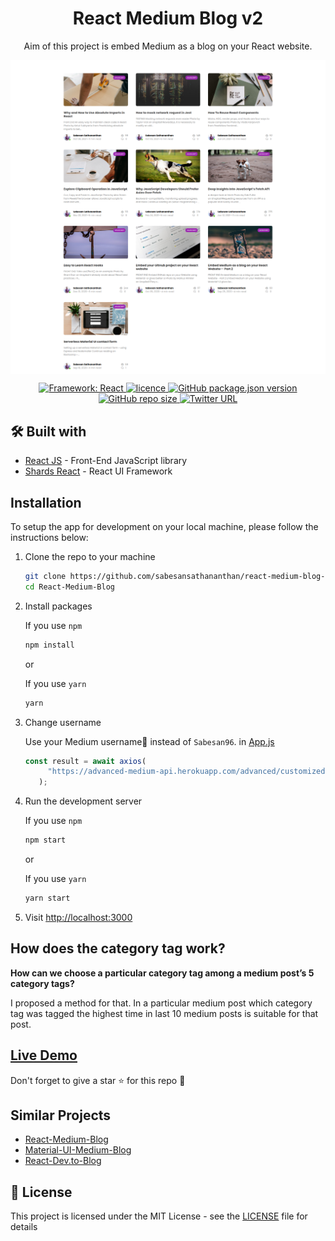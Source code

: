 <h1 align='center'>React Medium Blog v2</h1>

<p align="center">
Aim of this project is embed Medium as a blog on your React website.
</p>
<img alt="UI" src="./docs/screenhot.png"  align='center'/>
<br />
<p align="center">
   <a href="https://github.com/sabesansathananthan/react-medium-blog-v2">
      <img alt="Framework: React" src="https://badges.aleen42.com/src/react.svg" />
    </a><a href="https://github.com/sabesansathananthan/react-medium-blog-v2/blob/master/.github/LICENSE">
      <img alt="licence" src="https://img.shields.io/github/license/sabesansathananthan/react-medium-blog-v2" />
    </a><a href="https://github.com/sabesansathananthan/react-medium-blog-v2">
      <img alt="GitHub package.json version" src="https://img.shields.io/github/package-json/v/sabesansathananthan/react-medium-blog-v2" />
    </a><a href="https://github.com/sabesansathananthan/react-medium-blog-v2">
      <img alt="GitHub repo size" src="https://img.shields.io/github/repo-size/sabesansathananthan/react-medium-blog-v2?color=ff69b4" />
    </a><a href="https://twitter.com/intent/tweet?text=Wow,%20I%20used%20React-medium-blog.%20That%20is%20excellent.%20Thank%20you%20@TheSabesan">
      <img alt="Twitter URL" src="https://img.shields.io/twitter/url?style=social&url=https%3A%2F%2Ftwitter.com%2FTheSabesan" />
    </a>
      
</p>

## 🛠️ Built with

- [React JS](https://reactjs.org/) - Front-End JavaScript library
- [Shards React](https://designrevision.com/docs/shards-react/getting-started) - React UI Framework

## Installation

To setup the app for development on your local machine, please follow the instructions below:

1. Clone the repo to your machine

   ```bash
   git clone https://github.com/sabesansathananthan/react-medium-blog-v2.git
   cd React-Medium-Blog
   ```

2. Install packages

   If you use `npm`

   ```bash
   npm install
   ```

   or

   If you use `yarn`

   ```bash
   yarn
   ```

3. Change username

   Use your Medium username👤 instead of `Sabesan96`. in [App.js](./src/App.js)

   ```JavaScript
   const result = await axios(
        "https://advanced-medium-api.herokuapp.com/advanced/customized/user/sabesan96"
      );
   ```

4. Run the development server

   If you use `npm`

   ```bash
   npm start
   ```

   or

   If you use `yarn`

   ```bash
   yarn start
   ```

5. Visit <http://localhost:3000>
   <br />

## How does the category tag work?

**How can we choose a particular category tag among a medium post’s 5 category tags?**

I proposed a method for that. In a particular medium post which category tag was tagged the highest time in last 10 medium posts is suitable for that post.
<br />

## [Live Demo](https://react-medium-blog.web.app/)

Don't forget to give a star :star: for this repo :slightly_smiling_face:

## Similar Projects

- [React-Medium-Blog](https://github.com/sabesansathananthan/React-Medium-Blog)
- [Material-UI-Medium-Blog](https://github.com/sabesansathananthan/material-ui-medium-blog)
- [React-Dev.to-Blog](https://github.com/sabesansathananthan/react-dev.to-blog)

## 📄 License

This project is licensed under the MIT License - see the [LICENSE](./.github/LICENSE) file for details
